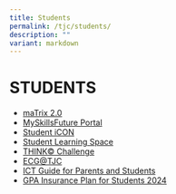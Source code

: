 ```yaml
---
title: Students
permalink: /tjc/students/
description: ""
variant: markdown
---
```

# STUDENTS

*   <a href="https://matrix.tjc.edu.sg/index.html" target="_blank">maTrix 2.0</a>
*   <a href="https://www.myskillsfuture.gov.sg/content/student/en/preu.html" target="_blank">MySkillsFuture Portal</a>
*   <a href="https://workspace.google.com/dashboard" target="_blank">Student iCON</a>
*   <a href="https://vle.learning.moe.edu.sg/login" target="_blank">Student Learning Space</a>
*   <a href="https://sites.google.com/temasekjc.moe.edu.sg/think-challenge/home" target="_blank">THINK© Challenge</a>
*   <a href="https://ecg.temasekjc.moe.edu.sg/" target="_blank">ECG@TJC</a>
*   <a href="https://sites.google.com/moe.edu.sg/tjc-student-ict-guide/home" target="_blank">ICT Guide for Parents and Students</a>
*   <a href="/files/moe_group_personal_accident__gpa__insurance_plan_for_students.pdf" target="_blank">GPA Insurance Plan for Students 2024</a>
